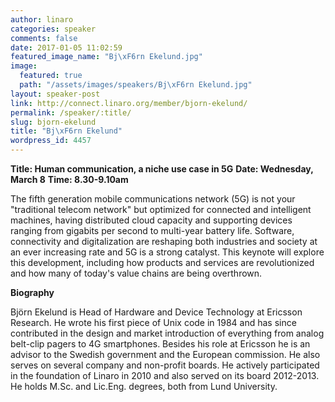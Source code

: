 ```yaml
---
author: linaro
categories: speaker
comments: false
date: 2017-01-05 11:02:59
featured_image_name: "Bj\xF6rn Ekelund.jpg"
image:
  featured: true
  path: "/assets/images/speakers/Bj\xF6rn Ekelund.jpg"
layout: speaker-post
link: http://connect.linaro.org/member/bjorn-ekelund/
permalink: /speaker/:title/
slug: bjorn-ekelund
title: "Bj\xF6rn Ekelund"
wordpress_id: 4457
---
```


**Title: Human communication, a niche use case in 5G**
**Date: Wednesday, March 8**
**Time: 8.30-9.10am**



The fifth generation mobile communications network (5G) is not your "traditional telecom network" but optimized for connected and intelligent machines, having distributed cloud capacity and supporting devices ranging from gigabits per second to multi-year battery life. Software, connectivity and digitalization are reshaping both industries and society at an ever increasing rate and 5G is a strong catalyst. This keynote will explore this development, including how products and services are revolutionized and how many of today's value chains are being overthrown.



**Biography**

Björn Ekelund is Head of Hardware and Device Technology at Ericsson Research. He wrote his first piece of Unix code in 1984 and has since contributed in the design and market introduction of everything from analog belt-clip pagers to 4G smartphones. Besides his role at Ericsson he is an advisor to the Swedish government and the European commission. He also serves on several company and non-profit boards. He actively participated in the foundation of Linaro in 2010 and also served on its board 2012-2013. He holds M.Sc. and Lic.Eng. degrees, both from Lund University.